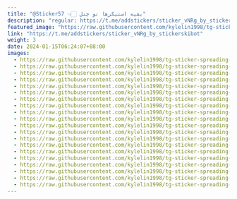 ```yaml
---
title: "@Sticker57 👈🏻 بقیه استیکرها تو چنل"
description: "regular: https://t.me/addstickers/sticker_vNRg_by_stickerskibot"
featured_image: "https://raw.githubusercontent.com/kylelin1998/tg-sticker-spreading-worldwide-images/main/img/908cab37-0df8-4f6b-ad5f-360de0d67d17.jpg"
link: "https://t.me/addstickers/sticker_vNRg_by_stickerskibot"
weight: 3
date: 2024-01-15T06:24:07+08:00
images:
  - https://raw.githubusercontent.com/kylelin1998/tg-sticker-spreading-worldwide-images/main/img/908cab37-0df8-4f6b-ad5f-360de0d67d17.jpg
  - https://raw.githubusercontent.com/kylelin1998/tg-sticker-spreading-worldwide-images/main/img/388657bf-76c9-482c-9a34-2257e123c55a.jpg
  - https://raw.githubusercontent.com/kylelin1998/tg-sticker-spreading-worldwide-images/main/img/e6fbabaa-db4f-40ab-ad44-a7d278beeaba.jpg
  - https://raw.githubusercontent.com/kylelin1998/tg-sticker-spreading-worldwide-images/main/img/b541a706-bd1d-4934-ac6a-d523eb06e1e4.jpg
  - https://raw.githubusercontent.com/kylelin1998/tg-sticker-spreading-worldwide-images/main/img/67ef33ee-a76e-406f-9d78-e5bf423c97dc.jpg
  - https://raw.githubusercontent.com/kylelin1998/tg-sticker-spreading-worldwide-images/main/img/afb2bd89-f7bd-447e-8144-6a40ab345886.jpg
  - https://raw.githubusercontent.com/kylelin1998/tg-sticker-spreading-worldwide-images/main/img/438b6409-e152-4329-9004-27c9a4b3c070.jpg
  - https://raw.githubusercontent.com/kylelin1998/tg-sticker-spreading-worldwide-images/main/img/1d8bf1e6-88cd-4d42-8e22-a077840b338d.jpg
  - https://raw.githubusercontent.com/kylelin1998/tg-sticker-spreading-worldwide-images/main/img/e99e5da5-a790-44d1-b462-fe968ad1d9f2.jpg
  - https://raw.githubusercontent.com/kylelin1998/tg-sticker-spreading-worldwide-images/main/img/1d0ecb9e-863f-4106-b862-9788828bdf8f.jpg
  - https://raw.githubusercontent.com/kylelin1998/tg-sticker-spreading-worldwide-images/main/img/8f1e9a54-3f2a-4fde-8ced-1fad02629f02.jpg
  - https://raw.githubusercontent.com/kylelin1998/tg-sticker-spreading-worldwide-images/main/img/4406884d-213b-4abb-8272-0dc7d9607540.jpg
  - https://raw.githubusercontent.com/kylelin1998/tg-sticker-spreading-worldwide-images/main/img/6781e49e-bff4-4011-8ca5-10529b68d712.jpg
  - https://raw.githubusercontent.com/kylelin1998/tg-sticker-spreading-worldwide-images/main/img/3171a620-6118-4fac-bd49-9ea9886d7db2.jpg
  - https://raw.githubusercontent.com/kylelin1998/tg-sticker-spreading-worldwide-images/main/img/402681ea-0091-486c-8d81-5b673a68d9d0.jpg
  - https://raw.githubusercontent.com/kylelin1998/tg-sticker-spreading-worldwide-images/main/img/23f29f3f-2103-40ae-9f3c-cb1ff7ee9197.jpg
  - https://raw.githubusercontent.com/kylelin1998/tg-sticker-spreading-worldwide-images/main/img/4fb608cd-d7b6-4908-b56f-cc8f52552da8.jpg
  - https://raw.githubusercontent.com/kylelin1998/tg-sticker-spreading-worldwide-images/main/img/abde1400-aac3-4945-8e16-260ec41d5f4d.jpg
  - https://raw.githubusercontent.com/kylelin1998/tg-sticker-spreading-worldwide-images/main/img/85e33b62-cb08-4edc-ab70-94dcc1cfe3c9.jpg
  - https://raw.githubusercontent.com/kylelin1998/tg-sticker-spreading-worldwide-images/main/img/bf90babf-4319-40ce-87b5-79f05a3d1e73.jpg
---
```

